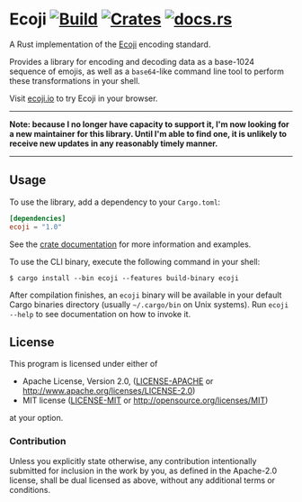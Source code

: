 # Ecoji [![Build][actions]](https://github.com/netvl/ecoji.rs/actions/?query=workflow%3ACI) [![Crates][crates]](https://crates.io/crates/ecoji) [![docs.rs][docs]](https://docs.rs/ecoji)

  [actions]: https://img.shields.io/github/workflow/status/netvl/ecoji.rs/CI/master?style=flat-square
  [crates]: https://img.shields.io/crates/v/ecoji.svg?style=flat-square
  [docs]: https://img.shields.io/badge/documentation-docs.rs-green.svg?style=flat-square

A Rust implementation of the [Ecoji](https://github.com/keith-turner/ecoji) encoding standard.

Provides a library for encoding and decoding data as a base-1024 sequence of emojis, as well as a `base64`-like command
line tool to perform these transformations in your shell.

Visit [ecoji.io](https://ecoji.io) to try Ecoji in your browser.

---

**Note: because I no longer have capacity to support it, I'm now looking for a new maintainer for this library.
Until I'm able to find one, it is unlikely to receive new updates in any reasonably timely manner.**

---

## Usage

To use the library, add a dependency to your `Cargo.toml`:

```toml
[dependencies]
ecoji = "1.0"
```

See the [crate documentation](https://docs.rs/ecoji) for more information and examples.

To use the CLI binary, execute the following command in your shell:

```
$ cargo install --bin ecoji --features build-binary ecoji
```

After compilation finishes, an `ecoji` binary will be available in your default Cargo binaries directory (usually `~/.cargo/bin` on Unix systems). Run `ecoji --help` to see documentation on how to invoke it.

## License

This program is licensed under either of

 * Apache License, Version 2.0, ([LICENSE-APACHE](LICENSE-APACHE) or http://www.apache.org/licenses/LICENSE-2.0)
 * MIT license ([LICENSE-MIT](LICENSE-MIT) or http://opensource.org/licenses/MIT)

at your option.

### Contribution

Unless you explicitly state otherwise, any contribution intentionally submitted
for inclusion in the work by you, as defined in the Apache-2.0 license, shall be dual licensed 
as above, without any additional terms or conditions.


